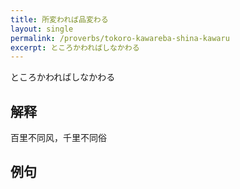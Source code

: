 ```yaml
---
title: 所変われば品変わる
layout: single
permalink: /proverbs/tokoro-kawareba-shina-kawaru
excerpt: ところかわればしなかわる
---
```


ところかわればしなかわる

## 解释

百里不同风，千里不同俗

## 例句

